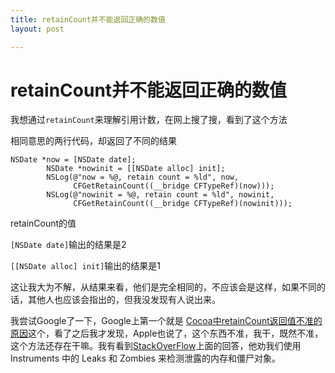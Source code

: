 ```yaml
---
title: retainCount并不能返回正确的数值
layout: post

---
```




# retainCount并不能返回正确的数值

我想通过`retainCount`来理解引用计数，在网上搜了搜，看到了这个方法

相同意思的两行代码，却返回了不同的结果

```objc
NSDate *now = [NSDate date];
        NSDate *nowinit = [[NSDate alloc] init];
        NSLog(@"now = %@, retain count = %ld", now,
              CFGetRetainCount((__bridge CFTypeRef)(now)));
        NSLog(@"nowinit = %@, retain count = %ld", nowinit,
              CFGetRetainCount((__bridge CFTypeRef)(nowinit)));

```

retainCount的值

`[NSDate date]`输出的结果是2

`[[NSDate alloc] init]`输出的结果是1

这让我大为不解，从结果来看，他们是完全相同的，不应该会是这样，如果不同的话，其他人也应该会指出的，但我没发现有人说出来。

我尝试Google了一下，Google上第一个就是 [Cocoa中retainCount返回值不准的原因](http://blog.csdn.net/wzzvictory/article/details/9626017)这个，看了之后我才发现，Apple也说了，这个东西不准，我干，既然不准，这个方法还存在干嘛。我有看到[StackOverFlow](http://stackoverflow.com/questions/4636146/when-to-use-retaincount)上面的回答，他劝我们使用 Instruments 中的 Leaks 和 Zombies 来检测泄露的内存和僵尸对象。